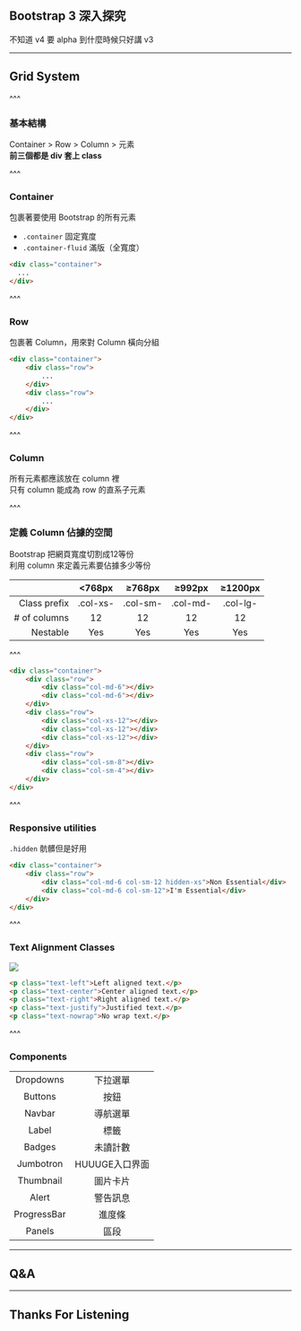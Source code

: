 ## Bootstrap 3 深入探究
不知道 v4 要 alpha 到什麼時候只好講 v3

---

## Grid System

^^^

### 基本結構
Container > Row > Column > 元素   
**前三個都是 div 套上 class**

^^^

### Container
包裹著要使用 Bootstrap 的所有元素
* `.container` 固定寬度
* `.container-fluid` 滿版（全寬度）
```html
<div class="container">
  ...
</div>
```

^^^

### Row
包裹著 Column，用來對 Column 橫向分組

```html
<div class="container">
	<div class="row">
		...
	</div>
	<div class="row">
		...
	</div>  
</div>
```

^^^

### Column
所有元素都應該放在 column 裡   
只有 column 能成為 row 的直系子元素

^^^

### 定義 Column 佔據的空間
Bootstrap 把網頁寬度切割成12等份   
利用 column 來定義元素要佔據多少等份

|            | <768px | ≥768px | ≥992px | ≥1200px |
|-----------:|:------:|:------:|:------:|:-------:|
|Class prefix|.col-xs-|.col-sm-|.col-md-|.col-lg- |
|# of columns|   12   |   12   |   12   |    12   |
|  Nestable  |  Yes   |  Yes   |  Yes   |   Yes   |

^^^

```html
<div class="container">
	<div class="row">
		<div class="col-md-6"></div>
		<div class="col-md-6"></div>
	</div>
	<div class="row">
		<div class="col-xs-12"></div>
		<div class="col-xs-12"></div>
		<div class="col-xs-12"></div>
	</div>
	<div class="row">
		<div class="col-sm-8"></div>
		<div class="col-sm-4"></div>
	</div>
</div>
```

^^^

### Responsive utilities
`.hidden`
骯髒但是好用

```html
<div class="container">
	<div class="row">
		<div class="col-md-6 col-sm-12 hidden-xs">Non Essential</div>
		<div class="col-md-6 col-sm-12">I'm Essential</div>
	</div>
</div>
```

^^^

### Text Alignment Classes

![](./assets/css_framework/bootstrap_textalignment.png)

```html
<p class="text-left">Left aligned text.</p>
<p class="text-center">Center aligned text.</p>
<p class="text-right">Right aligned text.</p>
<p class="text-justify">Justified text.</p>
<p class="text-nowrap">No wrap text.</p>
```

^^^

### Components

|           |              |
|:---------:|:------------:|
| Dropdowns | 下拉選單       |
| Buttons   | 按鈕          |
| Navbar    | 導航選單       |
| Label     | 標籤          |
| Badges    |   未讀計數     |
| Jumbotron | HUUUGE入口界面 |
| Thumbnail |    圖片卡片    |
| Alert     |    警告訊息    |
|ProgressBar|    進度條     |
| Panels    |     區段      |

---

## Q&A

---

## Thanks For Listening